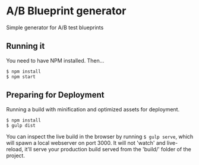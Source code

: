 # A/B Blueprint generator

Simple generator for A/B test blueprints

## Running it

You need to have NPM installed. Then...

    $ npm install
    $ npm start

## Preparing for Deployment

Running a build with minification and optimized assets for deployment.

    $ npm install
    $ gulp dist

You can inspect the live build in the browser by running `$ gulp serve`, which will spawn a local webserver on port 3000. It will not 'watch' and live-reload, it'll serve your production build served from the 'build/' folder of the project.